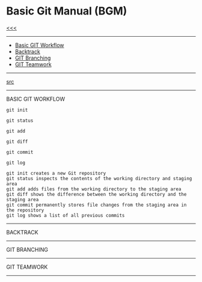 
Basic Git Manual (BGM)
======

[<<<](https://github.com/ttltrk/PRG/blob/master/MANUALS.MD)

---

* <a href="">Basic GIT Workflow</a>
* <a href="">Backtrack</a>
* <a href="">GIT Branching</a>
* <a href="">GIT Teamwork</a>

---

[src](https://git-scm.com/book/en/v2)

---

BASIC GIT WORKFLOW

```
git init
```

```
git status
```

```
git add
```

```
git diff
```

```
git commit
```

```
git log
```

```
git init creates a new Git repository
git status inspects the contents of the working directory and staging area
git add adds files from the working directory to the staging area
git diff shows the difference between the working directory and the staging area
git commit permanently stores file changes from the staging area in the repository
git log shows a list of all previous commits
```

---

BACKTRACK

---

GIT BRANCHING

---

GIT TEAMWORK

---
